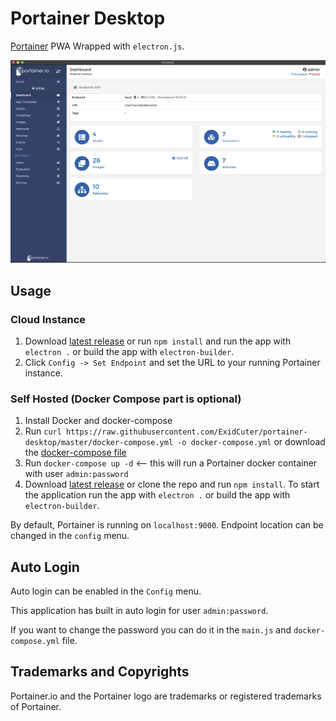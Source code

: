 # Portainer Desktop

[Portainer](https://www.portainer.io) PWA Wrapped with `electron.js`. 

![Portainer Desktop](https://raw.githubusercontent.com/ExidCuter/portainer-desktop/master/build/portainer.png)

## Usage
### Cloud Instance
1. Download [latest release](https://github.com/ExidCuter/portainer-desktop/releases/latest) or run `npm install` and run the app with `electron .` or build the app with `electron-builder`.
2. Click `Config -> Set Endpoint` and set the URL to your running Portainer instance.


### Self Hosted (Docker Compose part is optional)
1. Install Docker and docker-compose
2. Run `curl https://raw.githubusercontent.com/ExidCuter/portainer-desktop/master/docker-compose.yml -o docker-compose.yml` or download the [docker-compose file](https://raw.githubusercontent.com/ExidCuter/portainer-desktop/master/docker-compose.yml)
3. Run `docker-compose up -d` <-- this will run a Portainer docker container with user `admin:password`
4. Download [latest release](https://github.com/ExidCuter/docker-registry-explorer-plugin/releases/latest) or clone the repo and run `npm install`. To start the application run the app with `electron .` or build the app with `electron-builder`. 

By default, Portainer is running on `localhost:9000`. Endpoint location can be changed in the `config` menu.

## Auto Login
Auto login can be enabled in the `Config` menu.

This application has built in auto login for user `admin:password`.

If you want to change the password you can do it in the `main.js` and `docker-compose.yml` file.

## Trademarks and Copyrights
Portainer.io and the Portainer logo are trademarks or registered trademarks of Portainer.
    
